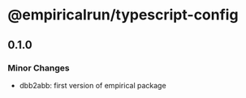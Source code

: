 # @empiricalrun/typescript-config

## 0.1.0

### Minor Changes

- dbb2abb: first version of empirical package

